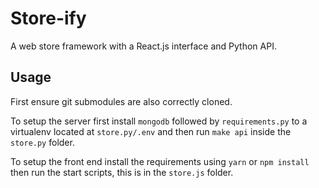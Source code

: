 # Store-ify
A web store framework with a React.js interface and Python API.

## Usage
First ensure git submodules are also correctly cloned.

To setup the server first install `mongodb` followed by `requirements.py` to a virtualenv located at `store.py/.env` and then run `make api` inside the `store.py` folder.

To setup the front end install the requirements using `yarn` or `npm install` then run the start scripts, this is in the `store.js` folder.
